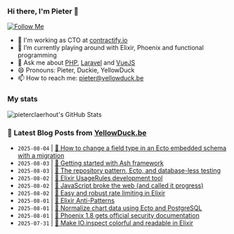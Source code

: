 ### Hi there, I'm Pieter 👋  
[![Follow Me](https://img.shields.io/github/followers/pieterclaerhout?label=Follow&style=social)](https://github.com/pieterclaerhout)

- 🏢 I'm working as CTO at [contractify.io](https://contractify.io)
- 🌱 I’m currently playing around with Elixir, Phoenix and functional programming
- 💬 Ask me about [PHP](https://php.net), [Laravel](http://laravel.com) and [VueJS](https://vuejs.org)
- 😄 Pronouns: Pieter, Duckie, YellowDuck
- 📫 How to reach me: pieter@yellowduck.be

### My stats

![pieterclaerhout's GitHub Stats](https://github-readme-stats.vercel.app/api?username=pieterclaerhout&show_icons=true&count_private=true&line_height=40)

### 📩 Latest Blog Posts from [YellowDuck.be](https://www.yellowduck.be/)
<!-- BLOG-POST-LIST:START -->
- `2025-08-04` | [🔗 How to change a field type in an Ecto embedded schema with a migration](https://www.yellowduck.be/posts/how-to-change-a-field-type-in-an-ecto-embedded-schema-with-a-migration)  
- `2025-08-03` | [🔗 Getting started with Ash framework](https://www.yellowduck.be/posts/getting-started-with-ash-framework)  
- `2025-08-03` | [🔗 The repository pattern, Ecto, and database-less testing](https://www.yellowduck.be/posts/the-repository-pattern-ecto-and-database-less-testing)  
- `2025-08-02` | [🐥 Elixir UsageRules development tool](https://www.yellowduck.be/posts/elixir-usagerules-development-tool)  
- `2025-08-02` | [🔗 JavaScript broke the web &lpar;and called it progress&rpar;](https://www.yellowduck.be/posts/javascript-broke-the-web-and-called-it-progress)  
- `2025-08-02` | [🔗 Easy and robust rate limiting in Elixir](https://www.yellowduck.be/posts/easy-and-robust-rate-limiting-in-elixir)  
- `2025-08-01` | [🐥 Elixir Anti-Patterns](https://www.yellowduck.be/posts/elixir-anti-patterns)  
- `2025-08-01` | [🔗 Normalize chart data using Ecto and PostgreSQL](https://www.yellowduck.be/posts/normalize-chart-data-using-ecto-and-postgresql)  
- `2025-08-01` | [🔗 Phoenix 1.8 gets official security documentation](https://www.yellowduck.be/posts/phoenix-1-8-gets-official-security-documentation)  
- `2025-07-31` | [🐥 Make IO.inspect colorful and readable in Elixir](https://www.yellowduck.be/posts/make-io-inspect-colorful-and-readable-in-elixir)  

<!-- BLOG-POST-LIST:END -->
